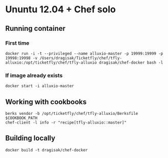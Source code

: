 # Ununtu 12.04 + Chef solo


## Running container

### First time
```
docker run -i -t --privileged --name alluxio-master -p 19999:19999 -p 19998:19998 -v /Users/dragisak/Ticketfly/chef/tfly-alluxio:/opt/ticketfly/chef/tfly-alluxio dragisak/chef-docker bash -l
```

### If image already exists

```
docker start -i alluxio-master
```

## Working with cookbooks

```
berks vendor -b /opt/ticketfly/chef/tfly-alluxio/Berksfile $COOKBOOK_PATH
chef-client -l info -r "recipe[tfly-alluxio::master]"
```

## Building locally

```
docker build -t dragisak/chef-docker
```